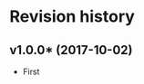 Revision history
=================================

v1.0.0* (2017-10-02)
---------------------------------

* First
